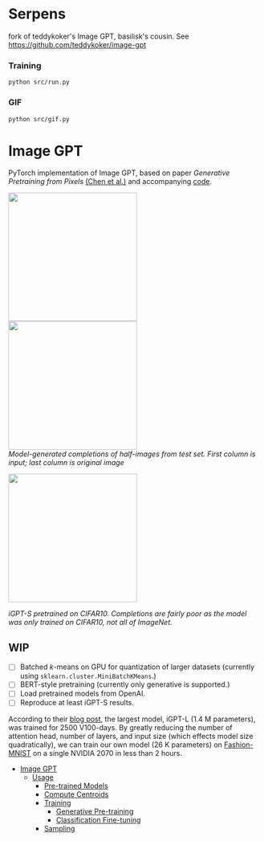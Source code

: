 # Serpens

fork of teddykoker's Image GPT, basilisk's cousin. See https://github.com/teddykoker/image-gpt

### Training
```
python src/run.py
```
### GIF
```
python src/gif.py
```

# Image GPT

PyTorch implementation of Image GPT, based on paper *Generative Pretraining from Pixels* [(Chen et al.)](https://cdn.openai.com/papers/Generative_Pretraining_from_Pixels_V2.pdf)
and accompanying [code](https://github.com/openai/image-gpt).

<img src="figures/mnist.png" height="256px"/> <img src="figures/fmnist.png" height="256px"/>
<br>
*Model-generated completions of half-images from test set. First column is
input; last column is original image*

<img src="figures/cifar10.png" height="256px"/>
<br>

*iGPT-S pretrained on CIFAR10. Completions are fairly poor as the model was
only trained on CIFAR10, not all of ImageNet.*


## WIP
 - [ ] Batched *k*-means on GPU for quantization of larger datasets (currently using
     `sklearn.cluster.MiniBatchKMeans`.)
 - [ ] BERT-style pretraining (currently only generative is supported.)
 - [ ] Load pretrained models from OpenAI.
 - [ ] Reproduce at least iGPT-S results.

According to their [blog post](https://openai.com/blog/image-gpt/), the largest
model, iGPT-L (1.4 M parameters), was trained for 2500 V100-days. By greatly reducing the number of
attention head, number of layers, and input size (which effects model size
quadratically), we can train our own model (26 K parameters) on
[Fashion-MNIST](https://github.com/zalandoresearch/fashion-mnist) on a single
NVIDIA 2070 in less than 2 hours.

- [Image GPT](#image-gpt)
  * [Usage](#usage)
    + [Pre-trained Models](#pre-trained-models)
    + [Compute Centroids](#compute-centroids)
    + [Training](#training)
      - [Generative Pre-training](#generative-pre-training)
      - [Classification Fine-tuning](#classification-fine-tuning)
    + [Sampling](#sampling)
